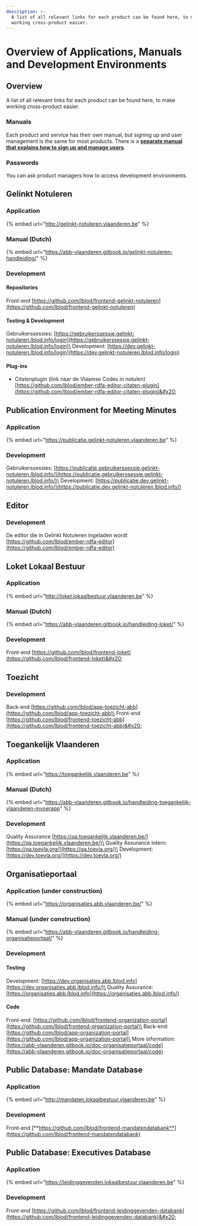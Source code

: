```yaml
---
description: >-
  A list of all relevant links for each product can be found here, to make
  working cross-product easier.
---
```


# Overview of Applications, Manuals and Development Environments

## Overview

A list of all relevant links for each product can be found here, to make working cross-product easier.

### Manuals

Each product and service has their own manual, but signing up and user management is the same for most products. There is a [**separate manual that explains how to sign up and manage users**](access-products-and-services-via-gebruikersbeheer-vlaanderen/).

### Passwords

You can ask product managers how to access development environments.

## Gelinkt Notuleren

### Application

{% embed url="http://gelinkt-notuleren.vlaanderen.be" %}

### Manual (Dutch)

{% embed url="https://abb-vlaanderen.gitbook.io/gelinkt-notuleren-handleiding/" %}

### Development

#### Repositories

Front-end [https://github.com/lblod/frontend-gelinkt-notuleren](https://github.com/lblod/frontend-gelinkt-notuleren)

#### Testing & Development

Gebruikerssessies: [https://gebruikerssessie.gelinkt-notuleren.lblod.info/login](https://gebruikerssessie.gelinkt-notuleren.lblod.info/login)\
Development: [https://dev.gelinkt-notuleren.lblod.info/login](https://dev.gelinkt-notuleren.lblod.info/login)

#### **Plug-ins**

* Citatenplugin (link naar de Vlaamse Codex in notulen) [https://github.com/lblod/ember-rdfa-editor-citaten-plugin](https://github.com/lblod/ember-rdfa-editor-citaten-plugin)&#x20;

## Publication Environment for Meeting Minutes

### Application

{% embed url="https://publicatie.gelinkt-notuleren.vlaanderen.be" %}

### Development

Gebruikerssessies: [https://publicatie.gebruikerssessie.gelinkt-notuleren.lblod.info/](https://publicatie.gebruikerssessie.gelinkt-notuleren.lblod.info/)\
Development: [https://publicatie.dev.gelinkt-notuleren.lblod.info/](https://publicatie.dev.gelinkt-notuleren.lblod.info/)

## Editor

### Development

De editor die in Gelinkt Notuleren ingeladen wordt [https://github.com/lblod/ember-rdfa-editor](https://github.com/lblod/ember-rdfa-editor)

## Loket Lokaal Bestuur

### Application

{% embed url="http://loket.lokaalbestuur.vlaanderen.be" %}

### Manual (Dutch)

{% embed url="https://abb-vlaanderen.gitbook.io/handleiding-loket/" %}

### Development

Front-end [https://github.com/lblod/frontend-loket](https://github.com/lblod/frontend-loket)&#x20;

## **Toezicht**

### Development

Back-end [https://github.com/lblod/app-toezicht-abb](https://github.com/lblod/app-toezicht-abb)\
Front-end [https://github.com/lblod/frontend-toezicht-abb](https://github.com/lblod/frontend-toezicht-abb)&#x20;

## Toegankelijk Vlaanderen

### Application

{% embed url="https://toegankelijk.vlaanderen.be" %}

### Manual (Dutch)

{% embed url="https://abb-vlaanderen.gitbook.io/handleiding-toegankelijk-vlaanderen-invoerapp" %}

### Development

Quality Assurance [https://qa.toegankelijk.vlaanderen.be/](https://qa.toegankelijk.vlaanderen.be/)\
Quality Assurance intern: [https://qa.toevla.org/](https://qa.toevla.org/)\
Development: [https://dev.toevla.org/](https://dev.toevla.org/)

## Organisatieportaal

### Application (under construction)

{% embed url="https://organisaties.abb.vlaanderen.be/" %}

### Manual (under construction)

{% embed url="https://abb-vlaanderen.gitbook.io/handleiding-organisatieportaal/" %}

### Development

#### Testing

Development: [https://dev.organisaties.abb.lblod.info](https://dev.organisaties.abb.lblod.info/)\
Quality Assurance: [https://organisaties.abb.lblod.info](https://organisaties.abb.lblod.info/)

#### Code

Front-end: [https://github.com/lblod/frontend-organization-portal](https://github.com/lblod/frontend-organization-portal)\
Back-end: [https://github.com/lblod/app-organization-portal](https://github.com/lblod/app-organization-portal)\
More information: [https://abb-vlaanderen.gitbook.io/doc-organisatieportaal/code](https://abb-vlaanderen.gitbook.io/doc-organisatieportaal/code)

## **Public Database:** Mandate Database

### **Application**

{% embed url="http://mandaten.lokaalbestuur.vlaanderen.be" %}

### Development

Front-end [**https://github.com/lblod/frontend-mandatendatabank**](https://github.com/lblod/frontend-mandatendatabank)

## **Public Database: Executives Database**

### **Application**

{% embed url="https://leidinggevenden.lokaalbestuur.vlaanderen.be" %}

### Development

Front-end [https://github.com/lblod/frontend-leidinggevenden-databank](https://github.com/lblod/frontend-leidinggevenden-databank)&#x20;
